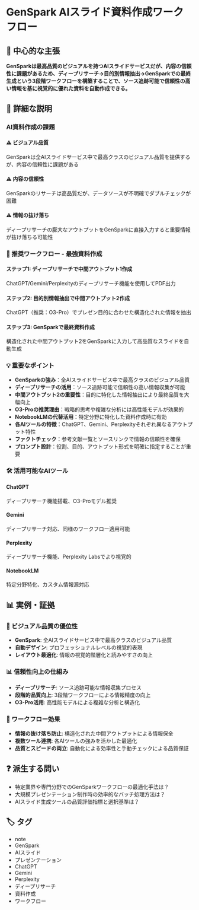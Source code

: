 # GenSpark AIスライド資料作成ワークフロー

## 🎯 中心的な主張
**GenSparkは最高品質のビジュアルを持つAIスライドサービスだが、内容の信頼性に課題があるため、ディープリサーチ→目的別情報抽出→GenSparkでの最終生成という3段階ワークフローを構築することで、ソース追跡可能で信頼性の高い情報を基に視覚的に優れた資料を自動作成できる。**

## 📖 詳細な説明

### AI資料作成の課題

#### ⚠️ ビジュアル品質
GenSparkは全AIスライドサービス中で最高クラスのビジュアル品質を提供するが、内容の信頼性に課題がある

#### ⚠️ 内容の信頼性
GenSparkのリサーチは高品質だが、データソースが不明確でダブルチェックが困難

#### ⚠️ 情報の抜け落ち
ディープリサーチの膨大なアウトプットをGenSparkに直接入力すると重要情報が抜け落ちる可能性

### 🚀 推奨ワークフロー - 最強資料作成

#### ステップ1: ディープリサーチで中間アウトプット1作成
ChatGPT/Gemini/Perplexityのディープリサーチ機能を使用してPDF出力

#### ステップ2: 目的別情報抽出で中間アウトプット2作成
ChatGPT（推奨：O3-Pro）でプレゼン目的に合わせた構造化された情報を抽出

#### ステップ3: GenSparkで最終資料作成
構造化された中間アウトプット2をGenSparkに入力して高品質なスライドを自動生成

### 💡 重要なポイント

- **GenSparkの強み**：全AIスライドサービス中で最高クラスのビジュアル品質
- **ディープリサーチの活用**：ソース追跡可能で信頼性の高い情報収集が可能
- **中間アウトプット2の重要性**：目的に特化した情報抽出により最終品質を大幅向上
- **O3-Proの推奨理由**：戦略的思考や複雑な分析には高性能モデルが効果的
- **NotebookLMの代替活用**：特定分野に特化した資料作成時に有効
- **各AIツールの特徴**：ChatGPT、Gemini、Perplexityそれぞれ異なるアウトプット特性
- **ファクトチェック**：参考文献一覧とソースリンクで情報の信頼性を確保
- **プロンプト設計**：役割、目的、アウトプット形式を明確に指定することが重要

### 🛠️ 活用可能なAIツール

#### ChatGPT
ディープリサーチ機能搭載、O3-Proモデル推奨

#### Gemini
ディープリサーチ対応、同様のワークフロー適用可能

#### Perplexity
ディープリサーチ機能、Perplexity Labsでより視覚的

#### NotebookLM
特定分野特化、カスタム情報源対応

## 📊 実例・証拠

### 🎨 ビジュアル品質の優位性
- **GenSpark**: 全AIスライドサービス中で最高クラスのビジュアル品質
- **自動デザイン**: プロフェッショナルレベルの視覚的表現
- **レイアウト最適化**: 情報の視覚的階層化と読みやすさの向上

### 📊 信頼性向上の仕組み
- **ディープリサーチ**: ソース追跡可能な情報収集プロセス
- **段階的品質向上**: 3段階ワークフローによる情報精度の向上
- **O3-Pro活用**: 高性能モデルによる複雑な分析と構造化

### 🔧 ワークフロー効果
- **情報の抜け落ち防止**: 構造化された中間アウトプットによる情報保全
- **複数ツール連携**: 各AIツールの強みを活かした最適化
- **品質とスピードの両立**: 自動化による効率性と手動チェックによる品質保証

## ❓ 派生する問い
- 特定業界や専門分野でのGenSparkワークフローの最適化手法は？
- 大規模プレゼンテーション制作時の効率的なバッチ処理方法は？
- AIスライド生成ツールの品質評価指標と選択基準は？

## 🏷️ タグ

- note
- GenSpark
- AIスライド
- プレゼンテーション
- ChatGPT
- Gemini
- Perplexity
- ディープリサーチ
- 資料作成
- ワークフロー